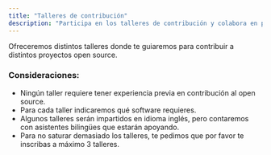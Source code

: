 ```yaml
---
title: "Talleres de contribución"
description: "Participa en los talleres de contribución y colabora en proyectos open source."
---
```


Ofreceremos distintos talleres donde te guiaremos para contribuir a distintos proyectos open source.
 
### Consideraciones: 
* Ningún taller requiere tener experiencia previa en contribución al open source.
* Para cada taller indicaremos qué software requieres.
* Algunos talleres serán impartidos en idioma inglés, pero contaremos con asistentes bilingües que estarán apoyando.
* Para no saturar demasiado los talleres, te pedimos que por favor te inscribas a máximo 3 talleres.
